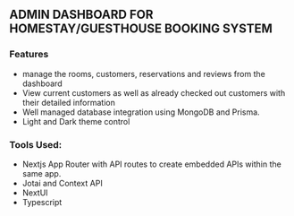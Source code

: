 ## ADMIN DASHBOARD FOR HOMESTAY/GUESTHOUSE BOOKING SYSTEM

 ### Features
  - manage the rooms, customers, reservations and reviews from the dashboard
  - View current customers as well as already checked out customers with their detailed information
  - Well managed database integration using MongoDB and Prisma.
  - Light and Dark theme control

### Tools Used:
   - Nextjs App Router with API routes to create embedded APIs within the same app.
   - Jotai and Context API
   - NextUI
   - Typescript
